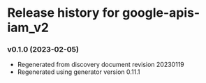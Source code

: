 # Release history for google-apis-iam_v2

### v0.1.0 (2023-02-05)

* Regenerated from discovery document revision 20230119
* Regenerated using generator version 0.11.1

